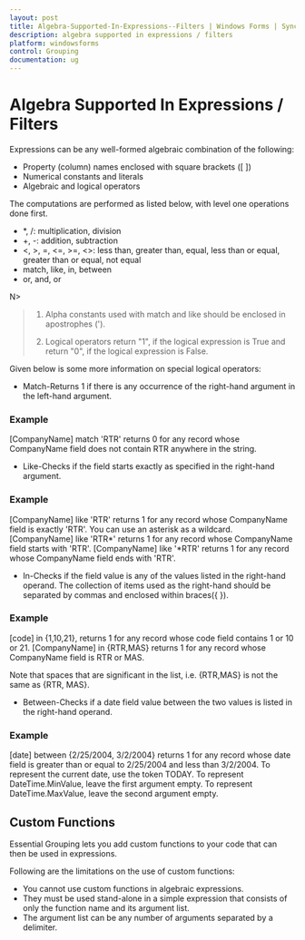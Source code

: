 ```yaml
---
layout: post
title: Algebra-Supported-In-Expressions--Filters | Windows Forms | Syncfusion
description: algebra supported in expressions / filters
platform: windowsforms
control: Grouping
documentation: ug
---
```


# Algebra Supported In Expressions / Filters

Expressions can be any well-formed algebraic combination of the following: 

* Property (column) names enclosed with square brackets ([ ]) 
* Numerical constants and literals 
* Algebraic and logical operators

The computations are performed as listed below, with level one operations done first. 

* *, /: multiplication, division 
* +, -: addition, subtraction 
* <, >, =, <=, >=, <>: less than, greater than, equal, less than or equal, greater than or equal, not equal
* match, like, in, between 
* or, and, or

N>
>
> 1. Alpha constants used with match and like should be enclosed in apostrophes (').
>
> 2. Logical operators return "1", if the logical expression is True and return "0", if the logical expression is False.



Given below is some more information on special logical operators:

* Match-Returns 1 if there is any occurrence of the right-hand argument in the left-hand argument. 



### Example

[CompanyName] match 'RTR' returns 0 for any record whose CompanyName field does not contain RTR anywhere in the string. 

* Like-Checks if the field starts exactly as specified in the right-hand argument. 



### Example 

[CompanyName] like 'RTR' returns 1 for any record whose CompanyName field is exactly 'RTR'. You can use an asterisk as a wildcard. [CompanyName] like 'RTR*' returns 1 for any record whose CompanyName field starts with 'RTR'. [CompanyName] like '*RTR' returns 1 for any record whose CompanyName field ends with 'RTR'. 

* In-Checks if the field value is any of the values listed in the right-hand operand. The collection of items used as the right-hand should be separated by commas and enclosed within braces({ }). 



### Example 

[code] in {1,10,21}, returns 1 for any record whose code field contains 1 or 10 or 21. [CompanyName] in {RTR,MAS} returns 1 for any record whose CompanyName field is RTR or MAS. 



 Note that spaces that are significant in the list, i.e. {RTR,MAS} is not the same as {RTR, MAS}. 



* Between-Checks if a date field value between the two values is listed in the right-hand operand. 



### Example

[date] between {2/25/2004, 3/2/2004} returns 1 for any record whose date field is greater than or equal to 2/25/2004 and less than 3/2/2004. To represent the current date, use the token TODAY. To represent DateTime.MinValue, leave the first argument empty. To represent DateTime.MaxValue, leave the second argument empty. 



## Custom Functions

Essential Grouping lets you add custom functions to your code that can then be used in expressions. 

Following are the limitations on the use of custom functions: 

* You cannot use custom functions in algebraic expressions. 
* They must be used stand-alone in a simple expression that consists of only the function name and its argument list. 
* The argument list can be any number of arguments separated by a delimiter. 
